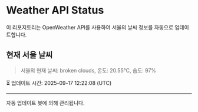 
# Weather API Status

이 리포지토리는 OpenWeather API를 사용하여 서울의 날씨 정보를 자동으로 업데이트합니다.

## 현재 서울 날씨
> 서울의 현재 날씨: broken clouds, 온도: 20.55°C, 습도: 97%

⏳ 업데이트 시간: 2025-09-17 12:22:08 (UTC)

---
자동 업데이트 봇에 의해 관리됩니다.
